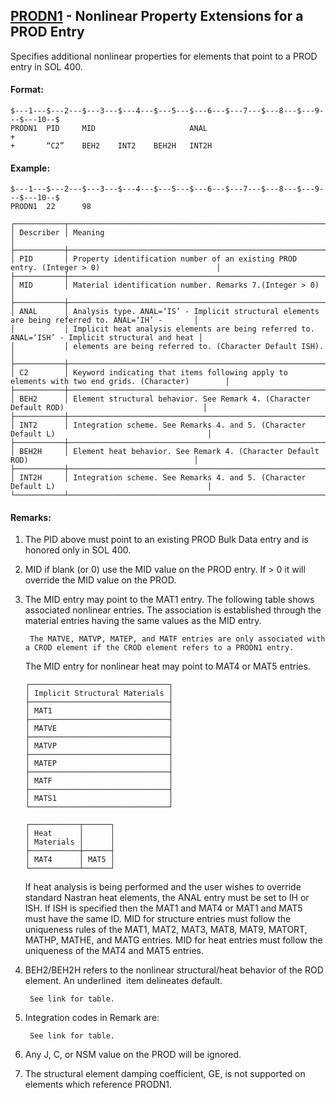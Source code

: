## [PRODN1](https://nexus.hexagon.com/documentationcenter/bundle/MSC_Nastran_2022.4/page/Nastran_Combined_Book/qrg/bulkp/TOC.PRODN1.xhtml) - Nonlinear Property Extensions for a PROD Entry

Specifies additional nonlinear properties for elements that point to a PROD entry in SOL 400.

#### Format:

```nastran
$---1---$---2---$---3---$---4---$---5---$---6---$---7---$---8---$---9---$---10--$
PRODN1  PID     MID                     ANAL                            +       
+       “C2”    BEH2    INT2    BEH2H   INT2H                                   
```

#### Example:

```nastran
$---1---$---2---$---3---$---4---$---5---$---6---$---7---$---8---$---9---$---10--$
PRODN1  22      98                                                              
```

```text
┌───────────┬──────────────────────────────────────────────────────────────────────────────────────────────────┐
│ Describer │ Meaning                                                                                          │
├───────────┼──────────────────────────────────────────────────────────────────────────────────────────────────┤
│ PID       │ Property identification number of an existing PROD entry. (Integer > 0)                          │
├───────────┼──────────────────────────────────────────────────────────────────────────────────────────────────┤
│ MID       │ Material identification number. Remarks 7.(Integer > 0)                                          │
├───────────┼──────────────────────────────────────────────────────────────────────────────────────────────────┤
│ ANAL      │ Analysis type. ANAL=‘IS’ - Implicit structural elements are being referred to. ANAL=‘IH’ -       │
│           │ Implicit heat analysis elements are being referred to. ANAL=‘ISH’ - Implicit structural and heat │
│           │ elements are being referred to. (Character Default ISH).                                         │
├───────────┼──────────────────────────────────────────────────────────────────────────────────────────────────┤
│ C2        │ Keyword indicating that items following apply to elements with two end grids. (Character)        │
├───────────┼──────────────────────────────────────────────────────────────────────────────────────────────────┤
│ BEH2      │ Element structural behavior. See Remark 4. (Character Default ROD)                               │
├───────────┼──────────────────────────────────────────────────────────────────────────────────────────────────┤
│ INT2      │ Integration scheme. See Remarks 4. and 5. (Character Default L)                                  │
├───────────┼──────────────────────────────────────────────────────────────────────────────────────────────────┤
│ BEH2H     │ Element heat behavior. See Remark 4. (Character Default ROD)                                     │
├───────────┼──────────────────────────────────────────────────────────────────────────────────────────────────┤
│ INT2H     │ Integration scheme. See Remarks 4. and 5. (Character Default L)                                  │
└───────────┴──────────────────────────────────────────────────────────────────────────────────────────────────┘
```

#### Remarks:

1. The PID above must point to an existing PROD Bulk Data entry and is honored only in SOL 400.
2. MID if blank (or 0) use the MID value on the PROD entry. If > 0 it will override the MID value on the PROD.
3. The MID entry may point to the MAT1 entry. The following table shows associated nonlinear entries. The association is established through the material entries having the same values as the MID entry.

        The MATVE, MATVP, MATEP, and MATF entries are only associated with a CROD element if the CROD element refers to a PRODN1 entry.

     The MID entry for nonlinear heat may point to MAT4 or MAT5 entries.
     
     ```text
     ┌───────────────────────────────┐
     │ Implicit Structural Materials │
     ├───────────────────────────────┤
     │ MAT1                          │
     ├───────────────────────────────┤
     │ MATVE                         │
     ├───────────────────────────────┤
     │ MATVP                         │
     ├───────────────────────────────┤
     │ MATEP                         │
     ├───────────────────────────────┤
     │ MATF                          │
     ├───────────────────────────────┤
     │ MATS1                         │
     └───────────────────────────────┘
     ```
     ```text
     ┌───────────┬──────┐
     │ Heat      │      │
     │ Materials │      │
     ├───────────┼──────┤
     │ MAT4      │ MAT5 │
     └───────────┴──────┘
     ```
     
     If heat analysis is being performed and the user wishes to override standard Nastran heat elements, the ANAL entry must be set to IH or ISH. If ISH is specified then the MAT1 and MAT4 or MAT1 and MAT5 must have the same ID. MID for structure entries must follow the uniqueness rules of the MAT1, MAT2, MAT3, MAT8, MAT9, MATORT, MATHP, MATHE, and MATG entries. MID for heat entries must follow the uniqueness of the MAT4 and MAT5 entries.
     
4. BEH2/BEH2H refers to the nonlinear structural/heat behavior of the ROD element. An  underlined  item delineates default.

        See link for table.

5. Integration codes in Remark   are:

        See link for table.

6. Any J, C, or NSM value on the PROD will be ignored.
7. The structural element damping coefficient, GE, is not supported on elements which reference PRODN1.

